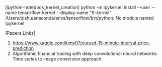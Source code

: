[ipython-notebook_kernel_creation]
python -m ipykernel install --user --name tensorflow-kernel --display-name "tf-kernel"
/Users/qizhu/anaconda/envs/tensorflow/bin/python: No module named ipykernel

[Papers Links]
1. https://www.kaggle.com/kimy07/eurusd-15-minute-interval-price-prediction
2. Algorithmic financial trading with deep convolutional neural networks: Time series to image conversion approach